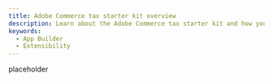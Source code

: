 ```yaml
---
title: Adobe Commerce tax starter kit overview
description: Learn about the Adobe Commerce tax starter kit and how you can use it to jump start your App Builder developer journey.
keywords:
  - App Builder
  - Extensibility
---
```


placeholder
